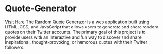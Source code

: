 # Quote-Generator
<a href="https://yogesh9389.github.io/Quote-Generator/">Visit Here</a>
The Random Quote Generator is a web application built using HTML, CSS, and JavaScript that allows users to generate and share random quotes on their Twitter accounts. The primary goal of this project is to provide users with an interactive and fun way to discover and share inspirational, thought-provoking, or humorous quotes with their Twitter followers.
